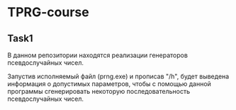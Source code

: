 # TPRG-course
## Task1
В данном репозитории находятся реализации генераторов псевдослучайных чисел. 

Запустив исполняемый файл (prng.exe) и прописав "/h", будет выведена информация о допустимых параметров, чтобы с помощью данной программы сгенерировать некоторую последовательность псевдослучайных чисел.
